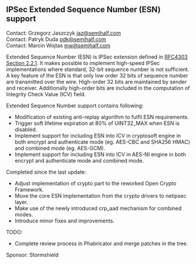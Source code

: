 ## IPSec Extended Sequence Number (ESN) support ##

Contact: Grzegorz Jaszczyk <jaz@semihalf.com>  
Contact: Patryk Duda <pdk@semihalf.com>  
Contact: Marcin Wojtas <mw@semihalf.com>  

Extended Sequence Number (ESN) is IPSec extension defined in [RFC4303 Section 2.2.1](https://tools.ietf.org/html/rfc4303#section-2.2.1).
It makes possible to implement high-speed IPSec implementations where standard, 32-bit sequence number is not sufficient.
A key feature of the ESN is that only low order 32 bits of sequence number are transmitted over the wire.
High-order 32 bits are maintained by sender and receiver. Additionally high-order bits are included in the computation of Integrity Check Value (ICV) field.

Extended Sequence Number support contains following:

  * Modification of existing anti-replay algorithm to fulfil ESN requirements.
  * Trigger soft lifetime expiration at 80% of UINT32\_MAX when ESN is disabled.
  * Implement support for including ESN into ICV in cryptosoft engine in both
    encrypt and authenticate mode (eg. AES-CBC and SHA256 HMAC) and combined
    mode (eg. AES-GCM).
  * Implement support for including ESN into ICV in AES-NI engine in both
    encrypt and authenticate mode and combined mode.

Completed since the last update:

  * Adjust implementation of crypto part to the reworked Open Crypto Framework.
  * Move the core ESN implementation from the crypto drivers to netipsec layer.
  * Make use of the newly introduced crp_aad mechanism for combined modes.
  * Introduce minor fixes and improvements.

TODO:

  * Complete review process in Phabricator and merge patches in the tree.

Sponsor: Stormshield

